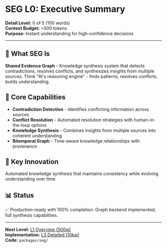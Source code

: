 # SEG L0: Executive Summary

**Detail Level:** 0 of 5 (100 words)  
**Context Budget:** ~500 tokens  
**Purpose:** Instant understanding for high-confidence decisions  

---

## 🎯 **What SEG Is**

**Shared Evidence Graph** - Knowledge synthesis system that detects contradictions, resolves conflicts, and synthesizes insights from multiple sources. Think "AI's reasoning engine" - finds patterns, resolves conflicts, builds understanding.

## 🔧 **Core Capabilities**

- **Contradiction Detection** - Identifies conflicting information across sources
- **Conflict Resolution** - Automated resolution strategies with human-in-the-loop options
- **Knowledge Synthesis** - Combines insights from multiple sources into coherent understanding
- **Bitemporal Graph** - Time-aware knowledge relationships with provenance

## 🌟 **Key Innovation**

Automated knowledge synthesis that maintains consistency while evolving understanding over time.

## 📊 **Status**

✅ Production-ready with 100% completion. Graph backend implemented, full synthesis capabilities.

---

**Next Level:** [L1 Overview (500w)](L1_overview.md)  
**Implementation:** [L3 Detailed (10kw)](L3_detailed.md)  
**Code:** `packages/seg/`
